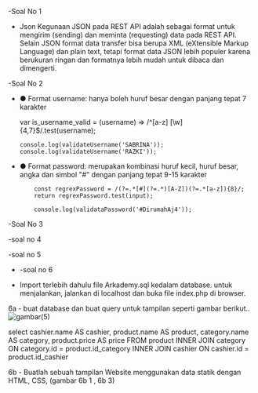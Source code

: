  -Soal No 1
  * Json
    Kegunaan JSON pada REST API adalah sebagai format untuk mengirim (sending) dan meminta     (requesting) data pada REST API. Selain JSON format data transfer bisa berupa XML (eXtensible Markup Language) dan plain text, tetapi format data JSON lebih populer karena berukuran ringan dan formatnya lebih mudah untuk dibaca dan dimengerti.

-Soal No 2

  * ● Format username: hanya boleh huruf besar dengan panjang tepat 7 karakter

      var is_username_valid = (username) => /^[a-z] [\w] {4,7}$/.test(username);

		console.log(validateUsername('SABRINA'));
  		console.log(validateUsername('RAZKI'));


* ● Format password: merupakan kombinasi huruf kecil, huruf besar, angka dan
    simbol "#" dengan panjang tepat 9-15 karakter         


          const regrexPassword = /(?=.*[#](?=.*)[A-Z])(?=.*[a-z]){8}/;
    	  return regrexPassword.test(input);

  		  console.log(validataPassword('#DirumahAj4'));

-Soal No 3
   
-soal no 4

-soal no 5

* -soal no 6

 - Import terlebih dahulu file Arkademy.sql kedalam database. untuk menjalankan, jalankan di localhost dan buka file index.php di browser.

  6a - buat database dan buat query untuk tampilan seperti gambar berikut..
     ![gambar(5)](https://github.com/mamenesia/arkademy/soal6/6a.png)

  select cashier.name AS cashier, product.name AS product, category.name AS category, product.price AS price
  FROM product
  INNER JOIN category ON category.id = product.id_category
  INNER JOIN cashier ON cashier.id = product.id_cashier

  6b - Buatlah sebuah tampilan Website menggunakan data statik dengan HTML, CSS,
    (gambar 6b 1 , 6b 3)
  




   
